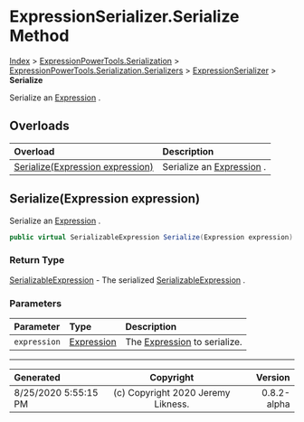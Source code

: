 ﻿# ExpressionSerializer.Serialize Method

[Index](../index.md) > [ExpressionPowerTools.Serialization](ExpressionPowerTools.Serialization.a.md) > [ExpressionPowerTools.Serialization.Serializers](ExpressionPowerTools.Serialization.Serializers.n.md) > [ExpressionSerializer](ExpressionPowerTools.Serialization.Serializers.ExpressionSerializer.cs.md) > **Serialize**

Serialize an [Expression](https://docs.microsoft.com/dotnet/api/system.linq.expressions.expression) .

## Overloads

| Overload | Description |
| :-- | :-- |
| [Serialize(Expression expression)](#serializeexpression-expression) | Serialize an [Expression](https://docs.microsoft.com/dotnet/api/system.linq.expressions.expression) . |
## Serialize(Expression expression)

Serialize an [Expression](https://docs.microsoft.com/dotnet/api/system.linq.expressions.expression) .

```csharp
public virtual SerializableExpression Serialize(Expression expression)
```

### Return Type

 [SerializableExpression](ExpressionPowerTools.Serialization.Serializers.SerializableExpression.cs.md)  - The serialized [SerializableExpression](ExpressionPowerTools.Serialization.Serializers.SerializableExpression.cs.md) .

### Parameters

| Parameter | Type | Description |
| :-- | :-- | :-- |
| `expression` | [Expression](https://docs.microsoft.com/dotnet/api/system.linq.expressions.expression) | The [Expression](https://docs.microsoft.com/dotnet/api/system.linq.expressions.expression) to serialize. |



---

| Generated | Copyright | Version |
| :-- | :-: | --: |
| 8/25/2020 5:55:15 PM | (c) Copyright 2020 Jeremy Likness. | 0.8.2-alpha |
